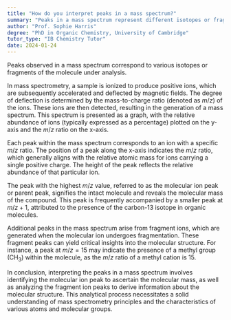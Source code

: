 ```yaml
---
title: "How do you interpret peaks in a mass spectrum?"
summary: "Peaks in a mass spectrum represent different isotopes or fragments of the molecule being analysed."
author: "Prof. Sophie Harris"
degree: "PhD in Organic Chemistry, University of Cambridge"
tutor_type: "IB Chemistry Tutor"
date: 2024-01-24
---
```


Peaks observed in a mass spectrum correspond to various isotopes or fragments of the molecule under analysis.

In mass spectrometry, a sample is ionized to produce positive ions, which are subsequently accelerated and deflected by magnetic fields. The degree of deflection is determined by the mass-to-charge ratio (denoted as $m/z$) of the ions. These ions are then detected, resulting in the generation of a mass spectrum. This spectrum is presented as a graph, with the relative abundance of ions (typically expressed as a percentage) plotted on the y-axis and the $m/z$ ratio on the x-axis.

Each peak within the mass spectrum corresponds to an ion with a specific $m/z$ ratio. The position of a peak along the x-axis indicates the $m/z$ ratio, which generally aligns with the relative atomic mass for ions carrying a single positive charge. The height of the peak reflects the relative abundance of that particular ion.

The peak with the highest $m/z$ value, referred to as the molecular ion peak or parent peak, signifies the intact molecule and reveals the molecular mass of the compound. This peak is frequently accompanied by a smaller peak at $m/z + 1$, attributed to the presence of the carbon-13 isotope in organic molecules.

Additional peaks in the mass spectrum arise from fragment ions, which are generated when the molecular ion undergoes fragmentation. These fragment peaks can yield critical insights into the molecular structure. For instance, a peak at $m/z = 15$ may indicate the presence of a methyl group ($\text{CH}_3$) within the molecule, as the $m/z$ ratio of a methyl cation is $15$.

In conclusion, interpreting the peaks in a mass spectrum involves identifying the molecular ion peak to ascertain the molecular mass, as well as analyzing the fragment ion peaks to derive information about the molecular structure. This analytical process necessitates a solid understanding of mass spectrometry principles and the characteristics of various atoms and molecular groups.
    